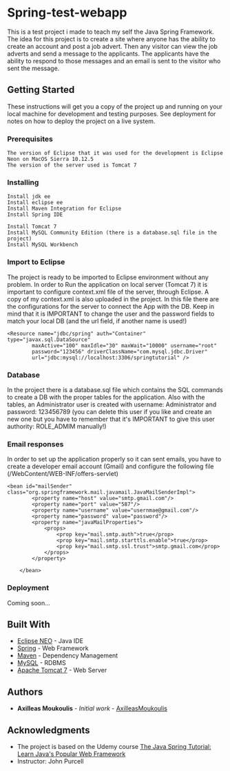 # Spring-test-webapp 

This is a test project i made to teach my self the Java Spring Framework. 
The idea for this project is to create a site where anyone has the ability to create an account and post a job advert. Then any visitor can view the job adverts and send a message to the applicants. The applicants have the ability to respond to those messages and an email is sent to the visitor who sent the message.

## Getting Started

These instructions will get you a copy of the project up and running on your local machine for development and testing purposes. See deployment for notes on how to deploy the project on a live system.

### Prerequisites

```
The version of Eclipse that it was used for the development is Eclipse Neon on MacOS Sierra 10.12.5
The version of the server used is Tomcat 7
```
### Installing
```
Install jdk ee 
Install eclipse ee 
Install Maven Integration for Eclipse 
Install Spring IDE 
 
Install Tomcat 7 
Install MySQL Community Edition (there is a database.sql file in the project)
Install MySQL Workbench
```

### Import to Eclipse 

The project is ready to be imported to Eclipse environment without any problem.
In order to Run the application on local server (Tomcat 7) it is important to configure
context.xml file of the server, through Eclipse. A copy of my context.xml is also uploaded
in the project. In this file there are the configurations for the server to connect the App
with the DB. Keep in mind that it is IMPORTANT to change the user and the password fields to 
match your local DB (and the url field, if another name is used!)

```
<Resource name="jdbc/spring" auth="Container" type="javax.sql.DataSource"
		maxActive="100" maxIdle="30" maxWait="10000" username="root"
		password="123456" driverClassName="com.mysql.jdbc.Driver"
		url="jdbc:mysql://localhost:3306/springtutorial" />
```

### Database
In the project there is a database.sql file which contains the SQL commands to create a DB with the proper tables for the application. Also with the tables, an Administrator user is created with username: Administrator and password: 123456789 (you can delete this user if you like and create an new one but you have to remember that it's IMPORTANT to give this user authority: ROLE_ADMIM manually!)

### Email responses
In order to set up the application properly so it can sent emails, you have to create a developer email account (Gmail) and configure the following file (/WebContent/WEB-INF/offers-servlet)

```
<bean id="mailSender" class="org.springframework.mail.javamail.JavaMailSenderImpl">
		<property name="host" value="smtp.gmail.com"/>
		<property name="port" value="587"/>
		<property name="username" value="usernmae@gmail.com"/>
		<property name="password" value="password"/>
		<property name="javaMailProperties">
			<props>
				<prop key="mail.smtp.auth">true</prop>
				<prop key="mail.smtp.starttls.enable">true</prop>
				<prop key="mail.smtp.ssl.trust">smtp.gmail.com</prop>
			</props>
		</property>
		
	</bean>
```	

### Deployment
Coming soon...

## Built With

* [Eclipse NEO](http://www.eclipse.org/neon/) - Java IDE
* [Spring](https://projects.spring.io/spring-framework/) - Web Framework
* [Maven](https://maven.apache.org/) - Dependency Management
* [MySQL](https://dev.mysql.com/downloads/) - RDBMS
* [Apache Tomcat 7](https://tomcat.apache.org/download-70.cgi) - Web Server

## Authors

* **Axilleas Moukoulis** - *Initial work* - [AxilleasMoukoulis](https://github.com/AxilleasMoukoulis)

## Acknowledgments

* The project is based on the Udemy course [The Java Spring Tutorial: Learn Java's Popular Web Framework](https://www.udemy.com/javaspring/learn/v4/overview)
* Instructor: John Purcell
